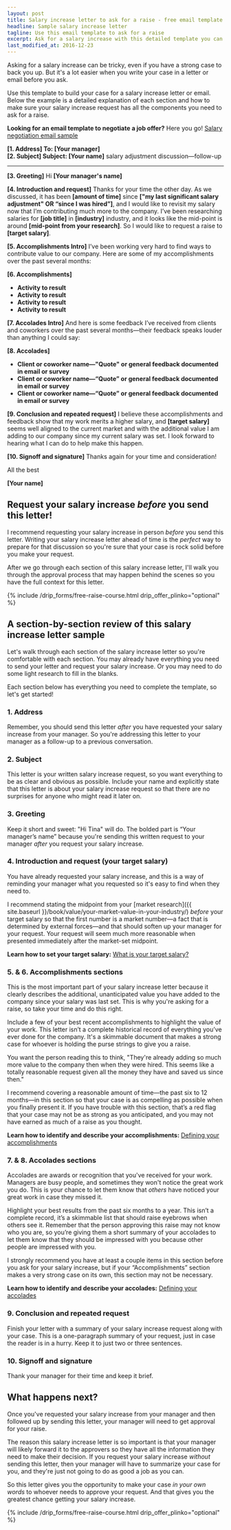 ```yaml
---
layout: post
title: Salary increase letter to ask for a raise - free email template
headline: Sample salary increase letter
tagline: Use this email template to ask for a raise
excerpt: Ask for a salary increase with this detailed template you can use to write the perfect case
last_modified_at: 2016-12-23
---
```

Asking for a salary increase can be tricky, even if you have a strong case to back you up. But it's a lot easier when you write your case in a letter or email before you ask.

Use this template to build your case for a salary increase letter or email. Below the example is a detailed explanation of each section and how to make sure your salary increase request has all the components you need to ask for a raise.

<div class='ad-box'>
<p><strong>Looking for an email template to negotiate a job offer?</strong> Here you go! <a href="{{ site.baseurl }}/salary-negotiation-email-sample/">Salary negotiation email sample</a></p>
</div>

<div class='sample-email'>
<p>
	<strong>[1. Address] To: [Your manager]</strong><br>
	<strong>[2. Subject] Subject: [Your name]</strong> salary adjustment discussion—follow-up
</p>
<hr>
<p><strong>[3. Greeting]</strong> Hi <strong>[Your manager's name]</strong></p>
<p><strong>[4. Introduction and request]</strong> Thanks for your time the other day. As we discussed, it has been <strong>[amount of time]</strong> since <strong>["my last significant salary adjustment" OR “since I was hired”]</strong>, and I would like to revisit my salary now that I’m contributing much more to the company. I’ve been researching salaries for <strong>[job title]</strong> in <strong>[industry]</strong> industry, and it looks like the mid-point is around <strong>[mid-point from your research]</strong>. So I would like to request a raise to <strong>[target salary]</strong>.</p> 

<p><strong>[5. Accomplishments Intro]</strong> I’ve been working very hard to find ways to contribute value to our company. Here are some of my accomplishments over the past several months:</p>

<p><strong>[6. Accomplishments]</strong></p>
<ul>
<li><strong>Activity to result</strong></li>
<li><strong>Activity to result</strong></li>
<li><strong>Activity to result</strong></li>
<li><strong>Activity to result</strong></li>
</ul>

<p><strong>[7. Accolades Intro]</strong> And here is some feedback I’ve received from clients and coworkers over the past several months—their feedback speaks louder than anything I could say:</p>

<p><strong>[8. Accolades]</strong></p>
<ul>
<li><strong>Client or coworker name—"Quote" or general feedback documented in email or survey</strong></li>
<li><strong>Client or coworker name—“Quote” or general feedback documented in email or survey</strong></li>
<li><strong>Client or coworker name—“Quote” or general feedback documented in email or survey</strong></li>
</ul>
<p><strong>[9. Conclusion and repeated request]</strong> I believe these accomplishments and feedback show that my work merits a higher salary, and <strong>[target salary]</strong> seems well aligned to the current market and with the additional value I am adding to our company since my current salary was set. I look forward to hearing what I can do to help make this happen.</p>

<p><strong>[10. Signoff and signature]</strong> Thanks again for your time and consideration!</p>

<p>All the best</p>

<p><strong>[Your name]</strong></p>
</div>

## Request your salary increase *before* you send this letter!

I recommend requesting your salary increase in person *before* you send this letter. Writing your salary increase letter ahead of time is the *perfect* way to prepare for that discussion so you're sure that your case is rock solid before you make your request.

After we go through each section of this salary increase letter, I'll walk you through the approval process that may happen behind the scenes so you have the full context for this letter.

{% include /drip_forms/free-raise-course.html drip_offer_plinko="optional" %}

## A section-by-section review of this salary increase letter sample

Let's walk through each section of the salary increase letter so you're comfortable with each section. You may already have everything you need to send your letter and request your salary increase. Or you may need to do some light research to fill in the blanks.

Each section below has everything you need to complete the template, so let's get started!

### 1. Address

Remember, you should send this letter *after* you have requested your salary increase from your manager. So you're addressing this letter to your manager as a follow-up to a previous conversation.

### 2. Subject

This letter is your written salary increase request, so you want everything to be as clear and obvious as possible. Include your name and explicitly state that this letter is about your salary increase request so that there are no surprises for anyone who might read it later on.

### 3. Greeting

Keep it short and sweet: "Hi Tina" will do. The bolded part is “Your manager’s name” because you're sending this written request to your manager *after* you request your salary increase.

### 4. Introduction and request (your target salary)

You have already requested your salary increase, and this is a way of reminding your manager what you requested so it's easy to find when they need to.

I recommend stating the midpoint from your [market research]({{ site.baseurl }}/book/value/your-market-value-in-your-industry/) *before* your target salary so that the first number is a market number—a fact that is determined by external forces—and that should soften up your manager for your request. Your request will seem much more reasonable when presented immediately after the market-set midpoint.

<div class='ad-box'>
<p><strong>Learn how to set your target salary:</strong> <a href="{{ site.baseurl }}/book/raise/what-is-your-target-salary/">What is your target salary?</a></p>
</div>

### 5. & 6. Accomplishments sections

This is the most important part of your salary increase letter because it clearly describes the additional, unanticipated value you have added to the company since your salary was last set. This is why you're asking for a raise, so take your time and do this right.

Include a few of your best recent accomplishments to highlight the value of your work. This letter isn’t a complete historical record of everything you’ve ever done for the company. It's a skimmable document that makes a strong case for whoever is holding the purse strings to give you a raise.

You want the person reading this to think, "They're already adding so much more value to the company then when they were hired. This seems like a totally reasonable request given all the money they have and saved us since then."

I recommend covering a reasonable amount of time—the past six to 12 months—in this section so that your case is as compelling as possible when you finally present it. If you have trouble with this section, that’s a red flag that your case may not be as strong as you anticipated, and you may not have earned as much of a raise as you thought.

<div class='ad-box'>
<p><strong>Learn how to identify and describe your accomplishments:</strong> <a href="{{ site.baseurl }}/book/raise/raise-build-your-case/#accomplishments">Defining your accomplishments</a></p>
</div>

### 7. & 8. Accolades sections

Accolades are awards or recognition that you've received for your work. Managers are busy people, and sometimes they won't notice the great work you do. This is your chance to let them know that *others* have noticed your great work in case they missed it.

Highlight your best results from the past six months to a year. This isn’t a complete record, it’s a skimmable list that should raise eyebrows when others see it. Remember that the person approving this raise may not know who you are, so you’re giving them a short summary of your accolades to let them know that they should be impressed with you because other people are impressed with you.

I strongly recommend you have at least a couple items in this section before you ask for your salary increase, but if your “Accomplishments” section makes a very strong case on its own, this section may not be necessary.

<div class='ad-box'>
<p><strong>Learn how to identify and describe your accolades:</strong> <a href="{{ site.baseurl }}/book/raise/raise-build-your-case/#accolades">Defining your accolades</a></p>
</div>

### 9. Conclusion and repeated request

Finish your letter with a summary of your salary increase request along with your case. This is a one-paragraph summary of your request, just in case the reader is in a hurry. Keep it to just two or three sentences.

### 10. Signoff and signature

Thank your manager for their time and keep it brief.

## What happens next?

Once you've requested your salary increase from your manager and then followed up by sending this letter, your manager will need to get approval for your raise.

The reason this salary increase letter is so important is that your manager will likely forward it to the approvers so they have all the information they need to make their decision. If you request your salary increase *without* sending this letter, then your manager will have to summarize your case for you, and they're just not going to do as good a job as you can.

So this letter gives you the opportunity to make your case *in your own words* to whoever needs to approve your request. And that gives you the greatest chance getting your salary increase.

{% include /drip_forms/free-raise-course.html drip_offer_plinko="optional" %}